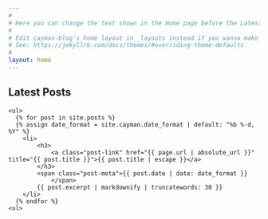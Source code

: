 ```yaml
---
#
# Here you can change the text shown in the Home page before the Latest Posts section.
#
# Edit cayman-blog's home layout in _layouts instead if you wanna make some changes
# See: https://jekyllrb.com/docs/themes/#overriding-theme-defaults
#
layout: home
---
```

<h2>Latest Posts</h2>

<div>

    <ul>
      {% for post in site.posts %}
      {% assign date_format = site.cayman.date_format | default: "%b %-d, %Y" %}
        <li>
            <h3>
                <a class="post-link" href="{{ page.url | absolute_url }}" title="{{ post.title }}">{{ post.title | escape }}</a>
            </h3>
            <span class="post-meta">{{ post.date | date: date_format }}
                </span>
            {{ post.excerpt | markdownify | truncatewords: 30 }}
        </li>
      {% endfor %}
    <ul>
 
